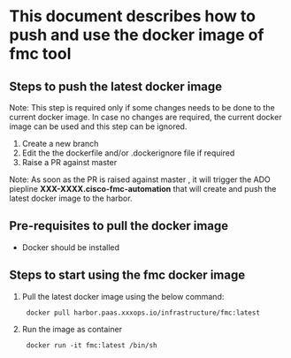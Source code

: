 # This document describes how to push and use the docker image of fmc tool 

## Steps to push the latest docker image
Note: This step is required only if  some changes needs to  be done to the current docker image. In  case no changes are required, the current docker image can be used and this step can be ignored.
1. Create a new branch
2. Edit the the dockerfile and/or .dockerignore file if required 
3. Raise a PR against master

Note: As soon as the PR is raised against master , it will trigger the ADO piepline **XXX-XXXX.cisco-fmc-automation** that will create and push the latest docker image to the harbor.


## Pre-requisites to pull the docker image
* Docker should be installed

## Steps to start using the fmc docker image
1. Pull the latest docker image using the below command:
   ```
    docker pull harbor.paas.xxxops.io/infrastructure/fmc:latest
   ```
2. Run the image as container
   ```
    docker run -it fmc:latest /bin/sh
   ```


